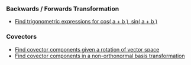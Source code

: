 ### Backwards / Forwards Transformation 
- [Find trigonometric expressions for cos( a + b ), sin( a + b )](https://github.com/javierdejuan/Maths-Models/blob/master/Tensor%20Algebra/Forward_Backward/exercise%201.pdf) 

### Covectors 
- [Find covector components given a rotation of vector space](https://github.com/javierdejuan/Maths-Models/blob/master/Tensor%20Algebra/covectors/exercise%202.pdf)
- [Find covector components in a non-orthonormal basis transformation](https://github.com/javierdejuan/Maths-Models/blob/master/Tensor%20Algebra/covectors/exercise%202.pdf)


